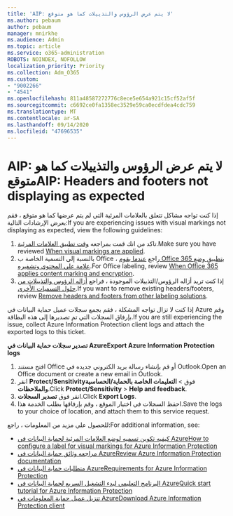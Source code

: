 ```yaml
---
title: 'AIP: لا يتم عرض الرؤوس والتذييلات كما هو متوقع'
ms.author: pebaum
author: pebaum
manager: mnirkhe
ms.audience: Admin
ms.topic: article
ms.service: o365-administration
ROBOTS: NOINDEX, NOFOLLOW
localization_priority: Priority
ms.collection: Adm_O365
ms.custom:
- "9002266"
- "4541"
ms.openlocfilehash: 811a48587272776c8ece5e654a921c15cf52af5f
ms.sourcegitcommit: c6692ce0fa1358ec3529e59ca0ecdfdea4cdc759
ms.translationtype: MT
ms.contentlocale: ar-SA
ms.lasthandoff: 09/14/2020
ms.locfileid: "47696535"
---
```

# <a name="aip-headers-and-footers-not-displaying-as-expected"></a><span data-ttu-id="503b0-102">AIP: لا يتم عرض الرؤوس والتذييلات كما هو متوقع</span><span class="sxs-lookup"><span data-stu-id="503b0-102">AIP: Headers and footers not displaying as expected</span></span>

<span data-ttu-id="503b0-103">إذا كنت تواجه مشاكل تتعلق بالعلامات المرئية التي لم يتم عرضها كما هو متوقع ، فقم بعرض الإرشادات التالية:</span><span class="sxs-lookup"><span data-stu-id="503b0-103">If you are experiencing issues with visual markings not displaying as expected, view the following guidelines:</span></span>

1. <span data-ttu-id="503b0-104">تاكد من انك قمت بمراجعه [وقت تطبيق العلامات المرئية](https://docs.microsoft.com/azure/information-protection/configure-policy-markings#when-visual-markings-are-applied).</span><span class="sxs-lookup"><span data-stu-id="503b0-104">Make sure you have reviewed [When visual markings are applied](https://docs.microsoft.com/azure/information-protection/configure-policy-markings#when-visual-markings-are-applied).</span></span>
2. <span data-ttu-id="503b0-105">بالنسبة إلى التسمية الخاصة ب Office ، راجع [عندما يقوم Office 365 بتطبيق وضع علامة علي المحتوي وتشفيره](https://docs.microsoft.com/microsoft-365/compliance/sensitivity-labels-office-apps#when-office-apps-apply-content-marking-and-encryption).</span><span class="sxs-lookup"><span data-stu-id="503b0-105">For Office labeling, review [When Office 365 applies content marking and encryption](https://docs.microsoft.com/microsoft-365/compliance/sensitivity-labels-office-apps#when-office-apps-apply-content-marking-and-encryption).</span></span>
3. <span data-ttu-id="503b0-106">إذا كنت تريد أزاله الرؤوس/التذييلات الموجودة ، فراجع [أزاله الرؤوس والتذييلات من حلول التسميات الأخرى](https://docs.microsoft.com/azure/information-protection/rms-client/client-admin-guide-customizations#remove-headers-and-footers-from-other-labeling-solutions).</span><span class="sxs-lookup"><span data-stu-id="503b0-106">If you want to remove existing headers/footers, review [Remove headers and footers from other labeling solutions](https://docs.microsoft.com/azure/information-protection/rms-client/client-admin-guide-customizations#remove-headers-and-footers-from-other-labeling-solutions).</span></span>

<span data-ttu-id="503b0-107">إذا كنت لا تزال تواجه المشكلة ، فقم بجمع سجلات عميل حماية البيانات في Azure وقم بإرفاق السجلات التي تم تصديرها إلى هذه البطاقة.</span><span class="sxs-lookup"><span data-stu-id="503b0-107">If you are still experiencing the issue, collect Azure Information Protection client logs and attach the exported logs to this ticket.</span></span>

<span data-ttu-id="503b0-108">**تصدير سجلات حماية البيانات في Azure**</span><span class="sxs-lookup"><span data-stu-id="503b0-108">**Export Azure Information Protection logs**</span></span>

1. <span data-ttu-id="503b0-109">افتح مستند Office أو قم بإنشاء رسالة بريد الكتروني جديده في Outlook.</span><span class="sxs-lookup"><span data-stu-id="503b0-109">Open an Office document or create a new email in Outlook.</span></span>
2. <span data-ttu-id="503b0-110">انقر **Protect/Sensitivity**فوق  >  **التعليمات الخاصة بالحماية/الحساسية والملاحظات**.</span><span class="sxs-lookup"><span data-stu-id="503b0-110">Click **Protect/Sensitivity** > **Help and feedback**.</span></span>
3. <span data-ttu-id="503b0-111">انقر فوق **تصدير السجلات**.</span><span class="sxs-lookup"><span data-stu-id="503b0-111">Click **Export Logs**.</span></span>
4. <span data-ttu-id="503b0-112">احفظ السجلات في اختيار الموقع ، وقم بإرفاقها بطلب الخدمة هذا.</span><span class="sxs-lookup"><span data-stu-id="503b0-112">Save the logs to your choice of location, and attach them to this service request.</span></span>

<span data-ttu-id="503b0-113">للحصول علي مزيد من المعلومات ، راجع:</span><span class="sxs-lookup"><span data-stu-id="503b0-113">For additional information, see:</span></span>

- [<span data-ttu-id="503b0-114">كيفيه تكوين تسميه لوضع العلامات المرئية لحماية البيانات في Azure</span><span class="sxs-lookup"><span data-stu-id="503b0-114">How to configure a label for visual markings for Azure Information Protection</span></span>](https://docs.microsoft.com/azure/information-protection/configure-policy-markings)
- [<span data-ttu-id="503b0-115">مراجعه وثائق حماية البيانات في Azure</span><span class="sxs-lookup"><span data-stu-id="503b0-115">Review Azure Information Protection documentation</span></span>](https://docs.microsoft.com/azure/information-protection/what-is-information-protection)
- [<span data-ttu-id="503b0-116">متطلبات حماية البيانات في Azure</span><span class="sxs-lookup"><span data-stu-id="503b0-116">Requirements for Azure Information Protection</span></span>](https://docs.microsoft.com/azure/information-protection/get-started/requirements)
- [<span data-ttu-id="503b0-117">البرنامج التعليمي لبدء التشغيل السريع لحماية البيانات في Azure</span><span class="sxs-lookup"><span data-stu-id="503b0-117">Quick start tutorial for Azure Information Protection</span></span>](https://docs.microsoft.com/azure/information-protection/get-started/infoprotect-quick-start-tutorial)
- [<span data-ttu-id="503b0-118">تنزيل عميل حماية المعلومات في Azure</span><span class="sxs-lookup"><span data-stu-id="503b0-118">Download Azure Information Protection client</span></span>](https://www.microsoft.com/download/details.aspx?id=53018)
